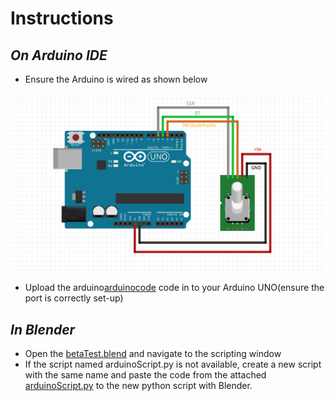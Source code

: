 # Instructions

## _On Arduino IDE_
- Ensure the Arduino is wired as shown below


![Wiring...](screenshots/rotary4blend.PNG?raw=true "Optional Title")

- Upload the arduino[arduinocode] code in to your Arduino UNO(ensure the port is correctly set-up)

## _In Blender_
- Open the [betaTest.blend][blendfile] and navigate to the scripting window
- If the script named arduinoScript.py is not available, create a new script with the same name and paste the code from the attached [arduinoScript.py][script] to the new python script with Blender.




[script]: arduinoScript.py
[blendfile]: betaTest.blend
[arduinocode]: Rotary_Encode/Rotary_Encoder.ino
